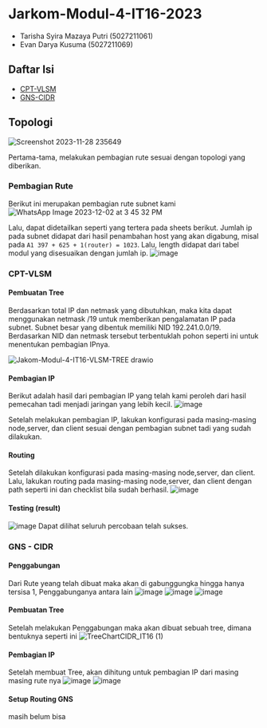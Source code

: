 
# Jarkom-Modul-4-IT16-2023

- Tarisha Syira Mazaya Putri (5027211061)
- Evan Darya Kusuma (5027211069)

## Daftar Isi
- [CPT-VLSM](https://github.com/tarishaicha/Jarkom-Modul-4-IT16-2023/tree/main#cpt-vlsm)
- [GNS-CIDR](https://github.com/tarishaicha/Jarkom-Modul-4-IT16-2023/tree/main#gns-cidr)

## Topologi
![Screenshot 2023-11-28 235649](https://github.com/tarishaicha/Jarkom-Modul-4-IT16-2023/assets/107459188/33de07cf-9aed-48fc-b54b-8742f90313ed)

Pertama-tama, melakukan pembagian rute sesuai dengan topologi yang diberikan.

### Pembagian Rute
Berikut ini merupakan pembagian rute subnet kami
![WhatsApp Image 2023-12-02 at 3 45 32 PM](https://github.com/tarishaicha/Jarkom-Modul-4-IT16-2023/assets/107459188/35fc0aa6-d39f-47a6-98b9-3fb29f299e61)

Lalu, dapat didetailkan seperti yang tertera pada sheets berikut. Jumlah ip pada subnet didapat dari hasil penambahan host yang akan digabung, misal pada `A1 397 + 625 + 1(router) = 1023`. Lalu, length didapat dari tabel modul yang disesuaikan dengan jumlah ip.
![image](https://github.com/tarishaicha/Jarkom-Modul-4-IT16-2023/assets/107459188/aca28446-16af-4be6-a2d9-4d8f0e456d99)

### CPT-VLSM
#### Pembuatan Tree 
Berdasarkan total IP dan netmask yang dibutuhkan, maka kita dapat menggunakan netmask /19 untuk memberikan pengalamatan IP pada subnet. Subnet besar yang dibentuk memiliki NID 192.241.0.0/19. Berdasarkan NID dan netmask tersebut terbentuklah pohon seperti ini untuk menentukan pembagian IPnya.

![Jakom-Modul-4-IT16-VLSM-TREE drawio](https://github.com/tarishaicha/Jarkom-Modul-4-IT16-2023/assets/107459188/00b93619-de08-4458-b058-2cfaba23f0c9)

#### Pembagian IP
Berikut adalah hasil dari pembagian IP yang telah kami peroleh dari hasil pemecahan tadi menjadi jaringan yang lebih kecil.
![image](https://github.com/tarishaicha/Jarkom-Modul-4-IT16-2023/assets/107459188/24658828-22c6-41a4-b5a0-6288db7e7e0f)

Setelah melakukan pembagian IP, lakukan konfigurasi pada masing-masing node,server, dan client sesuai dengan pembagian subnet tadi yang sudah dilakukan.

#### Routing
Setelah dilakukan konfigurasi pada masing-masing node,server, dan client. Lalu, lakukan routing pada masing-masing node,server, dan client dengan path seperti ini dan checklist bila sudah berhasil.
![image](https://github.com/tarishaicha/Jarkom-Modul-4-IT16-2023/assets/107459188/30570ea0-1592-4dda-b8e9-8bc7bc44a63d)

#### Testing (result)
![image](https://github.com/tarishaicha/Jarkom-Modul-4-IT16-2023/assets/107459188/05a12f3a-7989-4020-83f6-ed530a72ebea)
Dapat dilihat seluruh percobaan telah sukses.

### GNS - CIDR

#### Penggabungan
Dari Rute yeang telah dibuat maka akan di gabunggungka hingga hanya tersisa 1, Penggabunganya antara lain
![image](https://github.com/tarishaicha/Jarkom-Modul-4-IT16-2023/assets/102363994/40b16809-036d-4215-a8b4-af17c0f516f0)
![image](https://github.com/tarishaicha/Jarkom-Modul-4-IT16-2023/assets/102363994/a40909bb-7b66-44d7-a0bd-a797e5be05c6)
![image](https://github.com/tarishaicha/Jarkom-Modul-4-IT16-2023/assets/102363994/65463b42-441f-4e0b-9a83-b04fb1fd8c3f)


#### Pembuatan Tree 
Setelah melakukan Penggabungan maka akan dibuat sebuah tree, dimana bentuknya seperti ini
![TreeChartCIDR_IT16 (1)](https://github.com/tarishaicha/Jarkom-Modul-4-IT16-2023/assets/102363994/aa4e8d8d-b957-47dd-949f-e641a80b1236)

#### Pembagian IP
Setelah membuat Tree, akan dihitung untuk pembagian IP dari masing masing rute nya
![image](https://github.com/tarishaicha/Jarkom-Modul-4-IT16-2023/assets/102363994/3022f1ab-96d2-4e8d-9fe8-8d27ae9761e6)
![image](https://github.com/tarishaicha/Jarkom-Modul-4-IT16-2023/assets/102363994/0fbfa2c4-8650-4014-910f-e7d729558f2c)

#### Setup Routing GNS 
masih belum bisa
